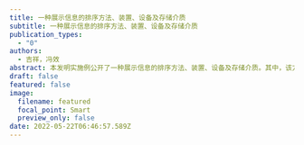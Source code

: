 ```yaml
---
title: 一种展示信息的排序方法、装置、设备及存储介质
subtitle: 一种展示信息的排序方法、装置、设备及存储介质
publication_types:
  - "0"
authors:
  - 吉祥，冯效
abstract: 本发明实施例公开了一种展示信息的排序方法、装置、设备及存储介质。其中，该方法包括：若检测到用户的货运需求，根据货运需求确定第一待展示信息；以及，读取由展示需求确定的第二待展示信息；根据用户的历史操作记录，确定第一待展示信息的排序结果；以及根据预设规则确定第二待展示信息的排序结果；按照第一待展示信息的排序结果，在展示列表的第一类展示单元中进行展示；以及，按照第二待展示信息的排序结果，在展示列表的第二类展示单元中进行展示。本技术方案，能够兼顾用户习惯和实际需求对展示信息的排序进行均衡处理，有效提高了货运效率，同时降低资源浪费。
draft: false
featured: false
image:
  filename: featured
  focal_point: Smart
  preview_only: false
date: 2022-05-22T06:46:57.589Z
---
```


